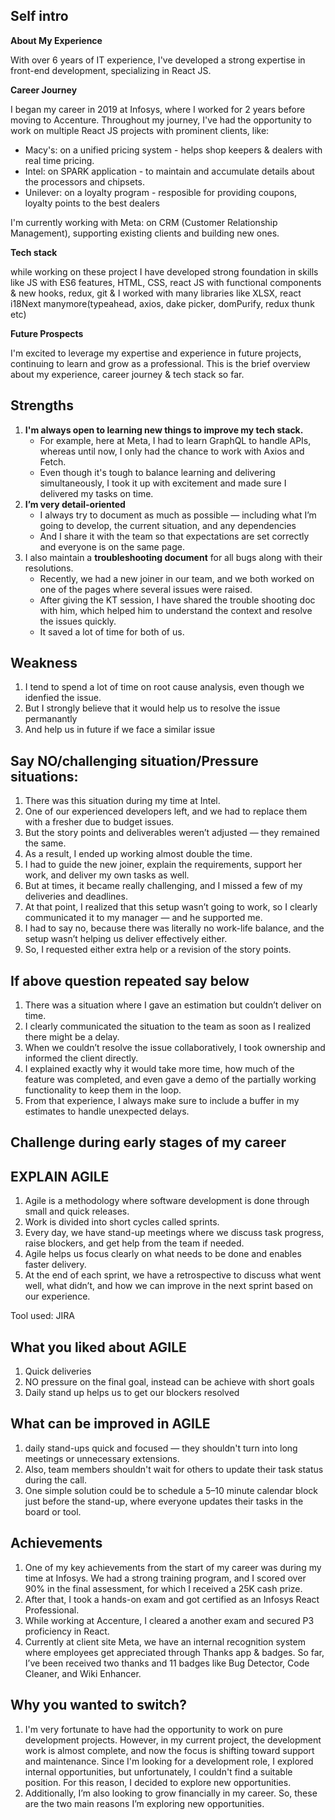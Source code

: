 ## Self intro
**About My Experience**

With over 6 years of IT experience, I've developed a strong expertise in front-end development, specializing in React JS.

**Career Journey**

I began my career in 2019 at Infosys, where I worked for 2 years before moving to Accenture. Throughout my journey, I've had the opportunity to work on multiple React JS projects with prominent clients, like:
  - Macy's: on a unified pricing system - helps shop keepers & dealers with real time pricing.
  - Intel: on SPARK application - to maintain and accumulate details about the processors and chipsets.
  - Unilever: on a loyalty program - resposible for providing coupons, loyalty points to the best dealers
    
I'm currently working with Meta: on CRM (Customer Relationship Management), supporting existing clients and building new ones.

**Tech stack**

while working on these project I have developed strong foundation in skills like JS with ES6 features, HTML, CSS, react JS with functional components & new hooks, redux, git & I worked with many libraries like XLSX, react i18Next manymore(typeahead, axios, dake picker, domPurify, redux thunk etc) 

**Future Prospects**

I'm excited to leverage my expertise and experience in future projects, continuing to learn and grow as a professional. This is the brief overview about my experience, career journey & tech stack so far.

## Strengths
1. **I'm always open to learning new things to improve my tech stack.**
   - For example, here at Meta, I had to learn GraphQL to handle APIs, whereas until now, I only had the chance to work with Axios and Fetch.
   - Even though it's tough to balance learning and delivering simultaneously, I took it up with excitement and made sure I delivered my tasks on time.
2. **I’m very detail-oriented**
   - I always try to document as much as possible — including what I’m going to develop, the current situation, and any dependencies
   - And I share it with the team so that expectations are set correctly and everyone is on the same page.
3. I also maintain a **troubleshooting document** for all bugs along with their resolutions.
   - Recently, we had a new joiner in our team, and we both worked on one of the pages where several issues were raised.
   - After giving the KT session, I have shared the trouble shooting doc with him, which helped him to understand the context and resolve the issues quickly.
   - It saved a lot of time for both of us.
  
## Weakness
1. I tend to spend a lot of time on root cause analysis, even though we idenfied the issue.
2. But I strongly believe that it would help us to resolve the issue permanantly
3. And help us in future if we face a similar issue

## Say NO/challenging situation/Pressure situations:
1. There was this situation during my time at Intel.
2. One of our experienced developers left, and we had to replace them with a fresher due to budget issues.
3. But the story points and deliverables weren’t adjusted — they remained the same.
4. As a result, I ended up working almost double the time.
5. I had to guide the new joiner, explain the requirements, support her work, and deliver my own tasks as well.
6. But at times, it became really challenging, and I missed a few of my deliveries and deadlines.
7. At that point, I realized that this setup wasn’t going to work, so I clearly communicated it to my manager — and he supported me.
8. I had to say no, because there was literally no work-life balance, and the setup wasn’t helping us deliver effectively either.
9. So, I requested either extra help or a revision of the story points.

## If above question repeated say below
1. There was a situation where I gave an estimation but couldn’t deliver on time.
2. I clearly communicated the situation to the team as soon as I realized there might be a delay.
3. When we couldn’t resolve the issue collaboratively, I took ownership and informed the client directly.
4. I explained exactly why it would take more time, how much of the feature was completed, and even gave a demo of the partially working functionality to keep them in the loop.
5. From that experience, I always make sure to include a buffer in my estimates to handle unexpected delays.

## Challenge during early stages of my career

## EXPLAIN AGILE
1. Agile is a methodology where software development is done through small and quick releases.
2. Work is divided into short cycles called sprints.
3. Every day, we have stand-up meetings where we discuss task progress, raise blockers, and get help from the team if needed.
4. Agile helps us focus clearly on what needs to be done and enables faster delivery.
5. At the end of each sprint, we have a retrospective to discuss what went well, what didn’t, and how we can improve in the next sprint based on our experience.

Tool used: JIRA

## What you liked about AGILE
1. Quick deliveries
2. NO pressure on the final goal, instead can be achieve with short goals
3. Daily stand up helps us to get our blockers resolved

## What can be improved in AGILE
1. daily stand-ups quick and focused — they shouldn't turn into long meetings or unnecessary extensions.
2. Also, team members shouldn't wait for others to update their task status during the call.
3. One simple solution could be to schedule a 5–10 minute calendar block just before the stand-up, where everyone updates their tasks in the board or tool.

## Achievements
1. One of my key achievements from the start of my career was during my time at Infosys. We had a strong training program, and I scored over 90% in the final assessment, for which I received a 25K cash prize.
2. After that, I took a hands-on exam and got certified as an Infosys React Professional.
3. While working at Accenture, I cleared a another exam and secured P3 proficiency in React.
4. Currently at client site Meta, we have an internal recognition system where employees get appreciated through Thanks app & badges. So far, I’ve been received two thanks and 11 badges like Bug Detector, Code Cleaner, and Wiki Enhancer.

## Why you wanted to switch?
1. I'm very fortunate to have had the opportunity to work on pure development projects. However, in my current project, the development work is almost complete, and now the focus is shifting toward support and maintenance. Since I'm looking for a development role, I explored internal opportunities, but unfortunately, I couldn't find a suitable position. For this reason, I decided to explore new opportunities.
2. Additionally, I’m also looking to grow financially in my career. So, these are the two main reasons I’m exploring new opportunities.



